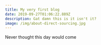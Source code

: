 ```yaml
---
title: My very first blog
date: 2019-09-27T01:06:22.889Z
description: Gat damn this is it isn't it?
image: /img/about-direct-sourcing.jpg
---
```

Never thought this day would come
